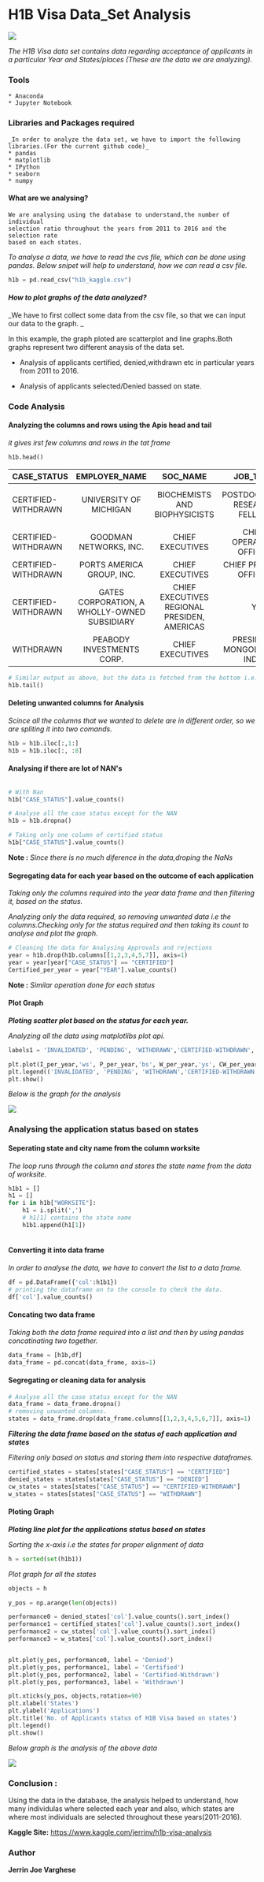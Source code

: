 # H1B Visa Data_Set Analysis
             
<img src="h1b.jpg">


_The H1B Visa data set contains data regarding acceptance of applicants in a particular Year and States/places (These are the data we are analyzing)._



### Tools
	* Anaconda
	* Jupyter Notebook

### Libraries and Packages required
	_In order to analyze the data set, we have to import the following libraries.(For the current github code)_
	* pandas
	* matplotlib
	* IPython
	* seaborn
	* numpy
	

#### What are we analysing?
	We are analysing using the database to understand,the number of individual
	selection ratio throughout the years from 2011 to 2016 and the selection rate
	based on each states.
		
_To analyse a data, we have to read the cvs file, which can be done using pandas._
_Below snipet will help to understand, how we can read a csv file._

```python
h1b = pd.read_csv("h1b_kaggle.csv")
```

      
#### *How to plot graphs of the data analyzed?*

_We have to first collect some data from the csv file, so that we can input
our data to the graph. _

In this example, the graph ploted are scatterplot and line graphs.Both graphs represent two different anaysis of the data set.

  - Analysis of applicants certified, denied,withdrawn etc in particular years from     2011 to 2016.
  
  - Analysis of applicants selected/Denied bassed on state.



### Code Analysis



#### Analyzing the columns and rows using the Apis head and tail

_it gives irst few columns and rows in the tat frame_

```python
h1b.head()
```
|CASE_STATUS  |EMPLOYER_NAME|SOC_NAME|JOB_TITLE|FULL_TIME_POSITION|PREVAILING_WAGE|YEAR|WORKSITE|lon| lat |
|---|:-----------:|:-----------:|:--------------:|:------------:|:-----------:|:-----------:|:--------------:|:------------:|--------------:|
|CERTIFIED-WITHDRAWN|	UNIVERSITY OF MICHIGAN|	BIOCHEMISTS AND BIOPHYSICISTS|	POSTDOCTORAL RESEARCH FELLOW|	N	|36067.0|	2016.0	}ANN ARBOR, MICHIGAN|	-83.743038|	42.280826|
|CERTIFIED-WITHDRAWN|	GOODMAN NETWORKS, INC.|	CHIEF EXECUTIVES| CHIEF OPERATING OFFICER|	Y	|242674.0|	2016.0|	PLANO, TEXAS|	-96.698886|	33.019843|
|CERTIFIED-WITHDRAWN|	PORTS AMERICA GROUP, INC.|	CHIEF EXECUTIVES|	CHIEF PROCESS OFFICER|	Y|	193066.0|	2016.0|	JERSEY CITY, NEW JERSEY|	-74.077642|	40.728158|
|CERTIFIED-WITHDRAWN|	GATES CORPORATION, A WHOLLY-OWNED SUBSIDIARY| 	CHIEF EXECUTIVES	REGIONAL PRESIDEN, AMERICAS|	Y|	220314.0|	2016.0|	DENVER, COLORADO|	-104.990251|	39.739236|
|WITHDRAWN|	PEABODY INVESTMENTS CORP.|	CHIEF EXECUTIVES|	PRESIDENT MONGOLIA AND INDIA	|Y|	157518.4|	2016.0|	ST. LOUIS, MISSOURI|	-90.199404|	38.627003|

``` python
# Similar output as above, but the data is fetched from the bottom i.e. last rows.
h1b.tail()

```

#### Deleting unwanted columns for Analysis

_Scince all the columns that we wanted to delete are in different order, so we are spliting it into two comands._

```python
h1b = h1b.iloc[:,1:]
h1b = h1b.iloc[:, :8]
```



#### Analysing if there are lot of NAN's 

```python

# With Nan 
h1b["CASE_STATUS"].value_counts()

```

```python
# Analyse all the case status except for the NAN
h1b = h1b.dropna()

# Taking only one column of certified status
h1b["CASE_STATUS"].value_counts()
```
**Note :** _Since there is no much diference in the data,droping the NaNs_


#### Segregating data for each year based on the outcome of each application


_Taking only the columns required into the year data frame and then filtering it, based on the status._

_Analyzing only the data required, so removing unwanted data i.e the columns.Checking only for the status required and then taking its count to analyse and plot the graph._

```python
# Cleaning the data for Analysing Approvals and rejections
year = h1b.drop(h1b.columns[[1,2,3,4,5,7]], axis=1)
year = year[year["CASE_STATUS"] == "CERTIFIED"]
Certified_per_year = year["YEAR"].value_counts()
```
**Note :** _Similar operation done for each status_

#### Plot Graph

**_Ploting scatter plot based on the status for each year._**
 
_Analyzing all the data using matplotlibs plot api._

```python
labels1 = 'INVALIDATED', 'PENDING', 'WITHDRAWN','CERTIFIED-WITHDRAWN', 'REJECTED','DENIED','CERTIFIED'

plt.plot(I_per_year,'ws', P_per_year,'bs', W_per_year,'ys', CW_per_year,'gs',R_per_year,'cs',Denied_per_year,'ms',Certified_per_year,'rs')
plt.legend(('INVALIDATED', 'PENDING', 'WITHDRAWN','CERTIFIED-WITHDRAWN', 'REJECTED','DENIED','CERTIFIED'))
plt.show()
```

_Below is the graph for the analysis_

 <img src="graph1.jpg">



### Analysing the application status based on states

#### Seperating state and city name from the column worksite

_The loop runs through the column and stores the state name from the data of worksite._

```python
h1b1 = []
h1 = []
for i in h1b["WORKSITE"]:
    h1 = i.split(',')
    # h1[1] contains the state name
    h1b1.append(h1[1])
    
```

#### Converting it into data frame

_In order to analyse the data, we have to convert the list to a data frame._

```python
df = pd.DataFrame({'col':h1b1})
# printing the dataframe on to the console to check the data.
df['col'].value_counts()

```

#### Concating two data frame

_Taking both the data frame required into a list and then by using pandas concatinating two together._

```python
data_frame = [h1b,df]
data_frame = pd.concat(data_frame, axis=1)

```

#### Segregating or cleaning data for analysis


```python
# Analyse all the case status except for the NAN
data_frame = data_frame.dropna()
# removing unwanted columns.
states = data_frame.drop(data_frame.columns[[1,2,3,4,5,6,7]], axis=1)

``` 

**_Filtering the data frame based on the status of each application and states_**

_Filtering only based on status and storing them into respective dataframes._
```python
certified_states = states[states["CASE_STATUS"] == "CERTIFIED"]
denied_states = states[states["CASE_STATUS"] == "DENIED"]
cw_states = states[states["CASE_STATUS"] == "CERTIFIED-WITHDRAWN"]
w_states = states[states["CASE_STATUS"] == "WITHDRAWN"]
```

#### Ploting Graph

**_Ploting line plot for the applications status based on states_**

_Sorting the x-axis i.e the states for proper alignment of data_

```python
h = sorted(set(h1b1))
```

_Plot graph for all the states_

```python
objects = h

y_pos = np.arange(len(objects))

performance0 = denied_states['col'].value_counts().sort_index()
performance1 = certified_states['col'].value_counts().sort_index()
performance2 = cw_states['col'].value_counts().sort_index()
performance3 = w_states['col'].value_counts().sort_index()


plt.plot(y_pos, performance0, label = 'Denied')
plt.plot(y_pos, performance1, label = 'Certified')
plt.plot(y_pos, performance2, label = 'Certified-Withdrawn')
plt.plot(y_pos, performance3, label = 'Withdrawn')

plt.xticks(y_pos, objects,rotation=90)
plt.xlabel('States')
plt.ylabel('Applications')
plt.title('No. of Applicants status of H1B Visa based on states')
plt.legend()
plt.show()
```

_Below graph is the analysis of the above data_

<img src="graph2.jpg">




### Conclusion :

Using the data in the database, the analysis helped to understand,
how many individulas where selected each year and also, which states are where
most individuals are selected throughout these years(2011-2016).




**Kaggle Site:**
https://www.kaggle.com/jerrinv/h1b-visa-analysis


### Author
**Jerrin Joe Varghese**




